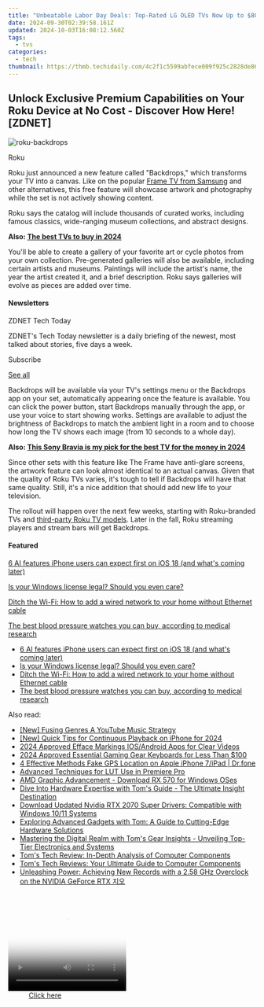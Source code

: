 ```yaml
---
title: "Unbeatable Labor Day Deals: Top-Rated LG OLED TVs Now Up to $800 Off - Exclusive Insights From a Tech Reviewer on ZDNet"
date: 2024-09-30T02:39:58.161Z
updated: 2024-10-03T16:08:12.560Z
tags:
  - tvs
categories:
  - tech
thumbnail: https://thmb.techidaily.com/4c2f1c5599abfece009f925c2828de86667e5982a128d746578608e8851ede9e.jpg
---
```


## Unlock Exclusive Premium Capabilities on Your Roku Device at No Cost - Discover How Here![ZDNET]

![roku-backdrops](https://www.zdnet.com/a/img/resize/ab06e5d79937bcd994ea807e04aece8be4cc8f5c/2024/09/04/03fa9e7c-68b9-43c6-ba8d-3958f358f014/backdrops-lifestyle-person.jpg?auto=webp&width=1280)

Roku

Roku just announced a new feature called "Backdrops," which transforms your TV into a canvas. Like on the popular [Frame TV from Samsung](https://www.zdnet.com/home-and-office/home-entertainment/samsung-frame-tv-2024-vs-2023-comparing-the-key-differences/) and other alternatives, this free feature will showcase artwork and photography while the set is not actively showing content.

Roku says the catalog will include thousands of curated works, including famous classics, wide-ranging museum collections, and abstract designs.

**Also: [The best TVs to buy in 2024](https://www.zdnet.com/home-and-office/home-entertainment/best-tv/)**

You'll be able to create a gallery of your favorite art or cycle photos from your own collection. Pre-generated galleries will also be available, including certain artists and museums. Paintings will include the artist's name, the year the artist created it, and a brief description. Roku says galleries will evolve as pieces are added over time. 

#### Newsletters

ZDNET Tech Today

ZDNET's Tech Today newsletter is a daily briefing of the newest, most talked about stories, five days a week.

 Subscribe

[See all](https://www.zdnet.com/newsletters/)

Backdrops will be available via your TV's settings menu or the Backdrops app on your set, automatically appearing once the feature is available. You can click the power button, start Backdrops manually through the app, or use your voice to start showing works. Settings are available to adjust the brightness of Backdrops to match the ambient light in a room and to choose how long the TV shows each image (from 10 seconds to a whole day).

**Also: [This Sony Bravia is my pick for the best TV for the money in 2024](https://www.zdnet.com/home-and-office/home-entertainment/this-sony-bravia-is-my-pick-for-the-best-tv-for-the-money-in-2024-and-its-on-sale-for-labor-day/)**

Since other sets with this feature like The Frame have anti-glare screens, the artwork feature can look almost identical to an actual canvas. Given that the quality of Roku TVs varies, it's tough to tell if Backdrops will have that same quality. Still, it's a nice addition that should add new life to your television.

The rollout will happen over the next few weeks, starting with Roku-branded TVs and [third-party Roku TV models](https://www.zdnet.com/home-and-office/home-entertainment/best-roku-tvs/#link={). Later in the fall, Roku streaming players and stream bars will get Backdrops.

#### Featured

[6 AI features iPhone users can expect first on iOS 18 (and what's coming later)](https://www.zdnet.com/article/6-ai-features-iphone-users-can-expect-first-on-ios-18-and-whats-coming-later/ "6 AI features iPhone users can expect first on iOS 18 (and what's coming later)")

[Is your Windows license legal? Should you even care?](https://www.zdnet.com/article/is-your-windows-license-legal-should-you-even-care/ "Is your Windows license legal? Should you even care?")

[Ditch the Wi-Fi: How to add a wired network to your home without Ethernet cable](https://www.zdnet.com/article/ditch-the-wi-fi-how-to-add-a-wired-network-to-your-home-without-ethernet-cable/ "Ditch the Wi-Fi: How to add a wired network to your home without Ethernet cable")

[The best blood pressure watches you can buy, according to medical research](https://www.zdnet.com/article/best-blood-pressure-watch/ "The best blood pressure watches you can buy, according to medical research")

* [6 AI features iPhone users can expect first on iOS 18 (and what's coming later)](https://www.zdnet.com/article/6-ai-features-iphone-users-can-expect-first-on-ios-18-and-whats-coming-later/ "6 AI features iPhone users can expect first on iOS 18 (and what's coming later)")
* [Is your Windows license legal? Should you even care?](https://www.zdnet.com/article/is-your-windows-license-legal-should-you-even-care/ "Is your Windows license legal? Should you even care?")
* [Ditch the Wi-Fi: How to add a wired network to your home without Ethernet cable](https://www.zdnet.com/article/ditch-the-wi-fi-how-to-add-a-wired-network-to-your-home-without-ethernet-cable/ "Ditch the Wi-Fi: How to add a wired network to your home without Ethernet cable")
* [The best blood pressure watches you can buy, according to medical research](https://www.zdnet.com/article/best-blood-pressure-watch/ "The best blood pressure watches you can buy, according to medical research")

<ins class="adsbygoogle"
     style="display:block"
     data-ad-format="autorelaxed"
     data-ad-client="ca-pub-7571918770474297"
     data-ad-slot="1223367746"></ins>

<ins class="adsbygoogle"
     style="display:block"
     data-ad-client="ca-pub-7571918770474297"
     data-ad-slot="8358498916"
     data-ad-format="auto"
     data-full-width-responsive="true"></ins>

<span class="atpl-alsoreadstyle">Also read:</span>
<div><ul>
<li><a href="https://youtube-stream.techidaily.com/new-fusing-genres-a-youtube-music-strategy/"><u>[New] Fusing Genres A YouTube Music Strategy</u></a></li>
<li><a href="https://youtube-tips.techidaily.com/uick-tips-for-continuous-playback-on-iphone-for-2024/"><u>[New] Quick Tips for Continuous Playback on iPhone for 2024</u></a></li>
<li><a href="https://tiktok-videos.techidaily.com/2024-approved-efface-markings-iosandroid-apps-for-clear-videos/"><u>2024 Approved Efface Markings IOS/Android Apps for Clear Videos</u></a></li>
<li><a href="https://screen-mirroring-recording.techidaily.com/2024-approved-essential-gaming-gear-keyboards-for-less-than-100/"><u>2024 Approved Essential Gaming Gear Keyboards for Less Than $100</u></a></li>
<li><a href="https://iphone-location.techidaily.com/4-effective-methods-fake-gps-location-on-apple-iphone-7ipad-drfone-by-drfone-virtual-ios/"><u>4 Effective Methods Fake GPS Location on Apple iPhone 7/iPad | Dr.fone</u></a></li>
<li><a href="https://extra-resources.techidaily.com/advanced-techniques-for-lut-use-in-premiere-pro/"><u>Advanced Techniques for LUT Use in Premiere Pro</u></a></li>
<li><a href="https://driver-install.techidaily.com/amd-graphic-advancement-download-rx-570-for-windows-oses/"><u>AMD Graphic Advancement - Download RX 570 for Windows OSes</u></a></li>
<li><a href="https://hardware-tips.techidaily.com/dive-into-hardware-expertise-with-toms-guide-the-ultimate-insight-destination/"><u>Dive Into Hardware Expertise with Tom's Guide - The Ultimate Insight Destination</u></a></li>
<li><a href="https://driver-download.techidaily.com/download-updated-nvidia-rtx-2070-super-drivers-compatible-with-windows-1011-systems/"><u>Download Updated Nvidia RTX 2070 Super Drivers: Compatible with Windows 10/11 Systems</u></a></li>
<li><a href="https://hardware-tips.techidaily.com/exploring-advanced-gadgets-with-tom-a-guide-to-cutting-edge-hardware-solutions/"><u>Exploring Advanced Gadgets with Tom: A Guide to Cutting-Edge Hardware Solutions</u></a></li>
<li><a href="https://hardware-tips.techidaily.com/mastering-the-digital-realm-with-toms-gear-insights-unveiling-top-tier-electronics-and-systems/"><u>Mastering the Digital Realm with Tom's Gear Insights - Unveiling Top-Tier Electronics and Systems</u></a></li>
<li><a href="https://hardware-tips.techidaily.com/toms-tech-review-in-depth-analysis-of-computer-components-t17239718706108/"><u>Tom's Tech Review: In-Depth Analysis of Computer Components</u></a></li>
<li><a href="https://hardware-tips.techidaily.com/toms-tech-reviews-your-ultimate-guide-to-computer-components/"><u>Tom's Tech Reviews: Your Ultimate Guide to Computer Components</u></a></li>
<li><a href="https://hardware-tips.techidaily.com/unleashing-power-achieving-new-records-with-a-258-ghz-overclock-on-the-nvidia-geforce-rtx/"><u>Unleashing Power: Achieving New Records with a 2.58 GHz Overclock on the NVIDIA GeForce RTX 지오</u></a></li>
</ul></div>

<!-- affiliate ads begin -->
<span id="1912746">
					<video width="240" height="200" style="cursor:pointer"
           poster="//a.impactradius-go.com/display-clicktoplayimage/1912746.png"
           onclick="if(!this.playClicked){this.play();this.setAttribute('controls',true);this.playClicked=true;}">
	   <source src="//a.impactradius-go.com/display-ad/20231-1912746">
	   <img src="//a.impactradius-go.com/display-clicktoplayimage/1912746.png" style="border: none; height: 100%; width: 100%; object-fit: contain">
	</video>
	<div style="width:150px;text-align:center"><a href="javascript:window.open(decodeURIComponent('https%3A%2F%2Fmindmanager.sjv.io%2Fc%2F5597632%2F1912746%2F20231'), '_blank');void(0);">Click here</a></div>
</span>
<img height="0" width="0" src="https://imp.pxf.io/i/5597632/1912746/20231" style="position:absolute;visibility:hidden;" border="0" />
<!-- affiliate ads end -->

